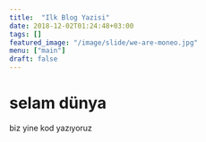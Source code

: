 ```yaml
---
title:  "Ilk Blog Yazisi"
date: 2018-12-02T01:24:48+03:00
tags: []
featured_image: "/image/slide/we-are-moneo.jpg"
menu: ["main"]
draft: false
---
```


# selam dünya

biz yine kod yazıyoruz
